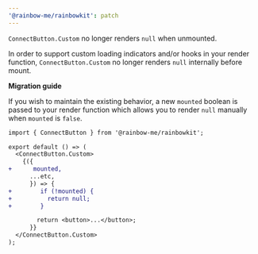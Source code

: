 ```yaml
---
'@rainbow-me/rainbowkit': patch
---
```


`ConnectButton.Custom` no longer renders `null` when unmounted.

In order to support custom loading indicators and/or hooks in your render function, `ConnectButton.Custom` no longer renders `null` internally before mount.

**Migration guide**

If you wish to maintain the existing behavior, a new `mounted` boolean is passed to your render function which allows you to render `null` manually when `mounted` is `false`.

```diff
import { ConnectButton } from '@rainbow-me/rainbowkit';

export default () => (
  <ConnectButton.Custom>
    {({
+      mounted,
      ...etc,
      }) => {
+        if (!mounted) {
+          return null;
+        }

        return <button>...</button>;
      }}
  </ConnectButton.Custom>
);
```
